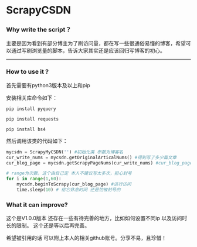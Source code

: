 # ScrapyCSDN
### Why write the script？

主要是因为看到有部分博主为了刷访问量，都在写一些很通俗易懂的博客，希望可以通过写刷浏览量的脚本，告诉大家其实还是应该回归写博客的初心。

-------------------------------------------------------------

### How to use it ?

首先需要有python3版本及以上和pip

安装相关库命令如下：

```pip install pyquery```

```pip install requests```

```pip install bs4```

然后调用该类的代码如下：

```python
mycsdn = ScrapyMyCSDN('') #初始化类 参数为博客名
cur_write_nums = mycsdn.getOriginalArticalNums() #得到写了多少篇文章
cur_blog_page = mycsdn.getScrapyPageNums(cur_write_nums) #cur_blog_page:返回需要爬取的页数

# range为次数，这个由自己定 本人不建议写太多次，担心封号
for i in range(1,60):
    mycsdn.beginToScrapy(cur_blog_page) #进行访问
    time.sleep(10) # 给它休息时间 还是怕被封号的
```



### What it can improve?

这个是V1.0.0版本 还存在一些有待完善的地方，比如如何设置不同ip 以及访问时长的限制。 这个还是等以后再完善。

希望被引用的话 可以附上本人的相关github账号。分享不易，且珍惜！ 